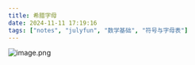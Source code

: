 ```yaml
---
title: 希腊字母
date: 2024-11-11 17:19:16
tags: ["notes", "julyfun", "数学基础", "符号与字母表"]
---
```

![image.png](https://how-to-1258460161.cos.ap-shanghai.myqcloud.com/how-to/20241111171152.webp)
